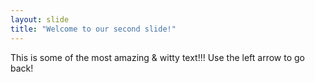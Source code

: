 ```yaml
---
layout: slide
title: "Welcome to our second slide!"
---
```

This is some of the most amazing & witty text!!!
Use the left arrow to go back!
